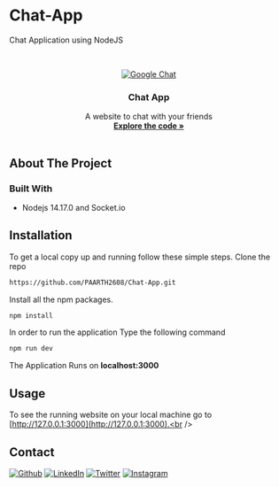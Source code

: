 # Chat-App
Chat Application using NodeJS

<!-- PROJECT LOGO -->
<br />
<p align="center">
  <a href="https://github.com/arya170702/Chat-App">
   <img src="https://logowik.com/content/uploads/images/google-chat4663.jpg" class="img-responsive" alt="Google Chat" style="user-select: auto;">
  </a>
 
  <h3 align="center">Chat App</h3>

  <p align="center">
    A website to chat with your friends
    <br />
    <a href="./src"><strong>Explore the code »</strong></a>
    <br />
    <br />
  
  </p>
</p>

<!-- ABOUT THE PROJECT -->
## About The Project



### Built With
- Nodejs 14.17.0 and Socket.io

## Installation
To get a local copy up and running follow these simple steps.
Clone the repo
   ```sh
   https://github.com/PAARTH2608/Chat-App.git
   ```

Install all the npm packages. 
```bash
npm install
```
In order to run the application Type the following command
```bash
npm run dev
```
The Application Runs on **localhost:3000**

<!-- USAGE EXAMPLES -->

## Usage
To see the running website on your local machine go to [http://127.0.0.1:3000](http://127.0.0.1:3000).<br />

<!-- CONTACT -->
## Contact

<a href="https://paarth2608.github.io/portfolio_website/" target="_blank"><img alt="Github" src="https://img.shields.io/badge/-Website-brightgreen?style=for-the-badge&logo=appveyor&logoColor=white&color=999900&logo=data:null" /></a>
<a href="https://www.linkedin.com/in/paarth-jain-470522208/" target="_blank"><img alt="LinkedIn" src="https://img.shields.io/badge/linkedin-%230077B5.svg?&style=for-the-badge&logo=linkedin&logoColor=white" /></a>
<a href="https://twitter.com/PAARTHJAIN7" target="_blank"><img alt="Twitter" src="https://img.shields.io/badge/twitter-%231DA1F2.svg?&style=for-the-badge&logo=twitter&logoColor=white" /></a>
<a href="https://www.instagram.com/_paarth7_/" target="_blank"><img alt="Instagram" src="https://img.shields.io/badge/instagram-%FF69B4.svg?&style=for-the-badge&logo=instagram&logoColor=white&color=cd486b" /></a>

